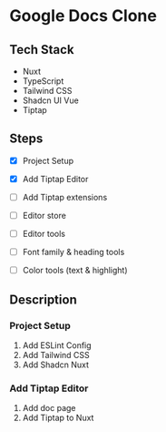 # Google Docs Clone

## Tech Stack
- Nuxt
- TypeScript
- Tailwind CSS
- Shadcn UI Vue
- Tiptap

## Steps
- [x] Project Setup
- [x] Add Tiptap Editor
- [ ] Add Tiptap extensions
- [ ] Editor store
- [ ] Editor tools
- [ ] Font family & heading tools
- [ ] Color tools (text & highlight)


## Description

### Project Setup
1. Add ESLint Config
2. Add Tailwind CSS
3. Add Shadcn Nuxt

### Add Tiptap Editor
1. Add doc page
2. Add Tiptap to Nuxt
